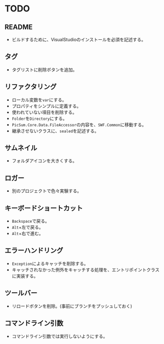 # TODO
## README
* ビルドするために、VisualStudioのインストールを必須を記述する。
## タグ
* タグリストに削除ボタンを追加。
## リファクタリング 
* ローカル変数を`var`にする。
* プロパティをシンプルに定義する。
* 使われていない項目を削除する。
* `Folder`を`Directory`にする。
* `PicSum.Core.Data.FileAccessor`の内容を、`SWF.Common`に移動する。
* 継承させないクラスに、`sealed`を記述する。
## サムネイル
* フォルダアイコンを大きくする。
## ロガー
* 別のプロジェクトで色々実験する。
## キーボードショートカット
* `Backspace`で戻る。
* `Alt`+左で戻る。
* `Alt`+右で進む。
## エラーハンドリング
* `Exception`によるキャッチを削除する。
* キャッチされなかった例外をキャッチする処理を、エントリポイントクラスに実装する。
## ツールバー
* リロードボタンを削除。(事前にブランチをプッシュしておく)
## コマンドライン引数
* コマンドライン引数では実行しないようにする。